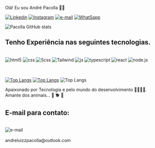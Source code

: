 Olá! Eu sou André Pacolla 🖐🏼

[![Linkedin](https://img.shields.io/badge/LinkedIn-0077B5?style=for-the-badge&logo=linkedin&logoColor=white)](https://www.linkedin.com/in/andrepacolla96/)
[![Instagram](https://img.shields.io/badge/Instagram-E4405F?style=for-the-badge&logo=instagram&logoColor=white)](https://www.instagram.com/andre_pacolla/)
[![e-mail](https://img.shields.io/badge/Gmail-D14836?style=for-the-badge&logo=gmail&logoColor=white)](a19982722969@gmail.com)
[![WhatSapp](https://img.shields.io/badge/WhatsApp-25D366?style=for-the-badge&logo=whatsapp&logoColor=white)](https://linkwhats.app/77edee)



![Pacolla GitHub stats](https://github-readme-stats.vercel.app/api?username=AndrePacolla&show_icons=true&theme=radical)

## Tenho Experiência nas seguintes tecnologias.
 <div style = 'display: inline-block'><br/>
 <img align='center' alt ='html5' src='https://img.shields.io/badge/HTML5-E34F26?style=for-the-badge&logo=html5&logoColor=white'/>
 <img align='center' alt ='css' src='https://img.shields.io/badge/CSS3-1572B6?style=for-the-badge&logo=css3&logoColor=white'/>
 <img align='center' alt ='Scss' src='https://img.shields.io/badge/Sass-CC6699?style=for-the-badge&logo=sass&logoColor=white'/> 
 <img align='center' alt ='Tailwind' src='https://img.shields.io/badge/Tailwind_CSS-38B2AC?style=for-the-badge&logo=tailwind-css&logoColor=white'/> 
 <img align='center' alt ='js' src='https://img.shields.io/badge/JavaScript-F7DF1E?style=for-the-badge&logo=javascript&logoColor=black'>
 <img align='center' alt ='typescript' src='https://img.shields.io/badge/TypeScript-007ACC?style=for-the-badge&logo=typescript&logoColor=white'>
 <img align='center' alt ='react' src='https://img.shields.io/badge/React-20232A?style=for-the-badge&logo=react&logoColor=61DAFB'>
 <img align='center' alt ='node.js' src ='https://img.shields.io/badge/Node.js-43853D?style=for-the-badge&logo=node.js&logoColor=white'>
 <br/>
 <br/>
 <br/>
  

[![Top Langs](https://github-readme-stats.vercel.app/api/top-langs/?username=AndrePacolla&layout=donut)](https://github.com/anuraghazra/github-readme-stats)
[![Top Langs](https://github-readme-stats.vercel.app/api/top-langs/?username=AndrePacolla&layout=pie)](https://github.com/anuraghazra/github-readme-stats)
![Top Langs](https://github-readme-stats.vercel.app/api/top-langs/?username=AndrePacolla&hide_progress=true)

Apaixonado por Tecnologia e pelo mundo do desenvolvimento 👨‍💻👨‍💻.
<br/>
Amante dos animais... 🐾 🐕 🦜
<br/>
## E-mail para contato:

<br/>
 <img align='center' alt ='e-mail' src ='https://img.shields.io/badge/Microsoft_Outlook-0078D4?style=for-the-badge&logo=microsoft-outlook&logoColor=white'>
 <br/>
 <br/>
 andreluizzpacolla@outlook.com 


</div>
